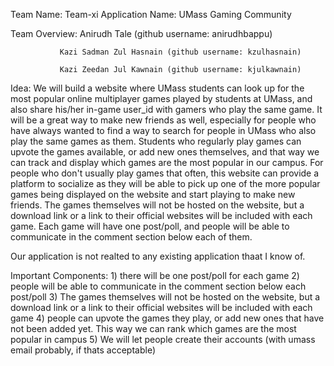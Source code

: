 Team Name: Team-xi
Application Name: UMass Gaming Community

Team Overview: Anirudh Tale (github username: anirudhbappu)
              
               Kazi Sadman Zul Hasnain (github username: kzulhasnain)
               
               Kazi Zeedan Jul Kawnain (github username: kjulkawnain)

Idea: We will build a website where UMass students can look up for the most popular online multiplayer games played by students at UMass, and also share his/her in-game user_id with gamers who play the same game. It will be a great way to make new friends as well, especially for people who have always wanted to find a way to search for people in UMass who also play the same games as them. Students who regularly play games can upvote the games available, or add new ones themselves, and that way we can track and display which games are the most popular in our campus. For people who don't usually play games that often, this website can provide a platform to socialize as they will be able to pick up one of the more popular games being displayed on the website and start playing to make new friends. The games themselves will not be hosted on the website, but a download link or a link to their official websites will be included with each game. Each game will have one post/poll, and people will be able to communicate in the comment section below each of them.

Our application is not realted to any existing application thaat I know of.
      
Important Components: 1) there will be one post/poll for each game
                      2) people will be able to communicate in the comment section below each post/poll
                      3) The games themselves will not be hosted on the website, but a download link or a link to their official websites will be included with each game
                      4) people can upvote the games they play, or add new ones that have not been added yet. This way we can rank which games are the most popular in campus
                      5) We will let people create their accounts (with umass email probably, if thats acceptable)
      
